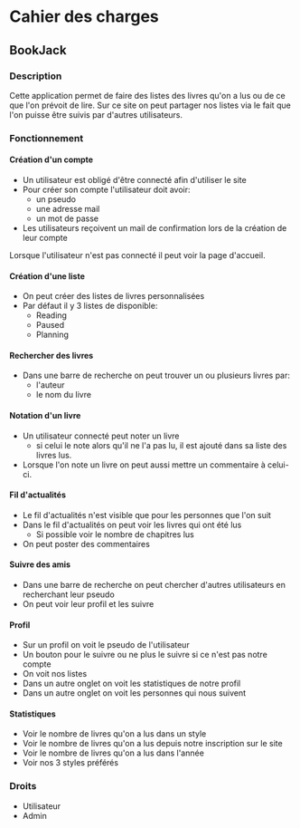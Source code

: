 # Cahier des charges

## BookJack

### Description

Cette application permet de faire des listes des livres qu'on a lus ou de ce que l'on prévoit de lire. Sur ce site on peut partager nos listes via le fait que l'on puisse être suivis par d'autres utilisateurs.

### Fonctionnement

#### Création d'un compte

- Un utilisateur est obligé d'être connecté afin d'utiliser le site
- Pour créer son compte l'utilisateur doit avoir:
  - un pseudo
  - une adresse mail
  - un mot de passe
- Les utilisateurs reçoivent un mail de confirmation lors de la création de leur compte

Lorsque l'utilisateur n'est pas connecté il peut voir la page d'accueil.

#### Création d'une liste

- On peut créer des listes de livres personnalisées
- Par défaut il y 3 listes de disponible:
  - Reading
  - Paused
  - Planning

#### Rechercher des livres

- Dans une barre de recherche on peut trouver un ou plusieurs livres par:
  - l'auteur
  - le nom du livre

#### Notation d'un livre

- Un utilisateur connecté peut noter un livre
  - si celui le note alors qu'il ne l'a pas lu, il est ajouté dans sa liste des livres lus.
- Lorsque l'on note un livre on peut aussi mettre un commentaire à celui-ci.

#### Fil d'actualités

- Le fil d'actualités n'est visible que pour les personnes que l'on suit
- Dans le fil d'actualités on peut voir les livres qui ont été lus
  - Si possible voir le nombre de chapitres lus
- On peut poster des commentaires

#### Suivre des amis

- Dans une barre de recherche on peut chercher d'autres utilisateurs en recherchant leur pseudo
- On peut voir leur profil et les suivre

#### Profil

- Sur un profil on voit le pseudo de l'utilisateur
- Un bouton pour le suivre ou ne plus le suivre si ce n'est pas notre compte
- On voit nos listes
- Dans un autre onglet on voit les statistiques de notre profil
- Dans un autre onglet on voit les personnes qui nous suivent

#### Statistiques

- Voir le nombre de livres qu'on a lus dans un style
- Voir le nombre de livres qu'on a lus depuis notre inscription sur le site
- Voir le nombre de livres qu'on a lus dans l'année
- Voir nos 3 styles préférés

### Droits

- Utilisateur
- Admin

